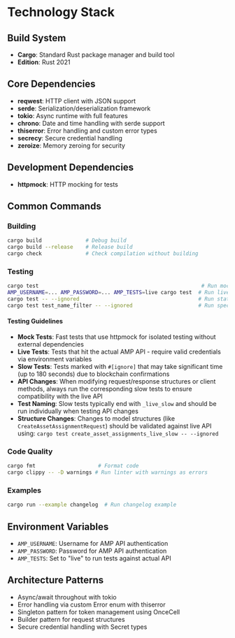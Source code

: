 # Technology Stack

## Build System
- **Cargo**: Standard Rust package manager and build tool
- **Edition**: Rust 2021

## Core Dependencies
- **reqwest**: HTTP client with JSON support
- **serde**: Serialization/deserialization framework
- **tokio**: Async runtime with full features
- **chrono**: Date and time handling with serde support
- **thiserror**: Error handling and custom error types
- **secrecy**: Secure credential handling
- **zeroize**: Memory zeroing for security

## Development Dependencies
- **httpmock**: HTTP mocking for tests

## Common Commands

### Building
```bash
cargo build              # Debug build
cargo build --release    # Release build
cargo check              # Check compilation without building
```

### Testing
```bash
cargo test                                                    # Run mocked tests only
AMP_USERNAME=... AMP_PASSWORD=... AMP_TESTS=live cargo test  # Run live API tests
cargo test -- --ignored                                      # Run state-changing tests
cargo test test_name_filter -- --ignored                     # Run specific slow/ignored tests
```

#### Testing Guidelines
- **Mock Tests**: Fast tests that use httpmock for isolated testing without external dependencies
- **Live Tests**: Tests that hit the actual AMP API - require valid credentials via environment variables
- **Slow Tests**: Tests marked with `#[ignore]` that may take significant time (up to 180 seconds) due to blockchain confirmations
- **API Changes**: When modifying request/response structures or client methods, always run the corresponding slow tests to ensure compatibility with the live API
- **Test Naming**: Slow tests typically end with `_live_slow` and should be run individually when testing API changes
- **Structure Changes**: Changes to model structures (like `CreateAssetAssignmentRequest`) should be validated against live API using: `cargo test create_asset_assignments_live_slow -- --ignored`

### Code Quality
```bash
cargo fmt                    # Format code
cargo clippy -- -D warnings # Run linter with warnings as errors
```

### Examples
```bash
cargo run --example changelog  # Run changelog example
```

## Environment Variables
- `AMP_USERNAME`: Username for AMP API authentication
- `AMP_PASSWORD`: Password for AMP API authentication  
- `AMP_TESTS`: Set to "live" to run tests against actual API

## Architecture Patterns
- Async/await throughout with tokio
- Error handling via custom Error enum with thiserror
- Singleton pattern for token management using OnceCell
- Builder pattern for request structures
- Secure credential handling with Secret types